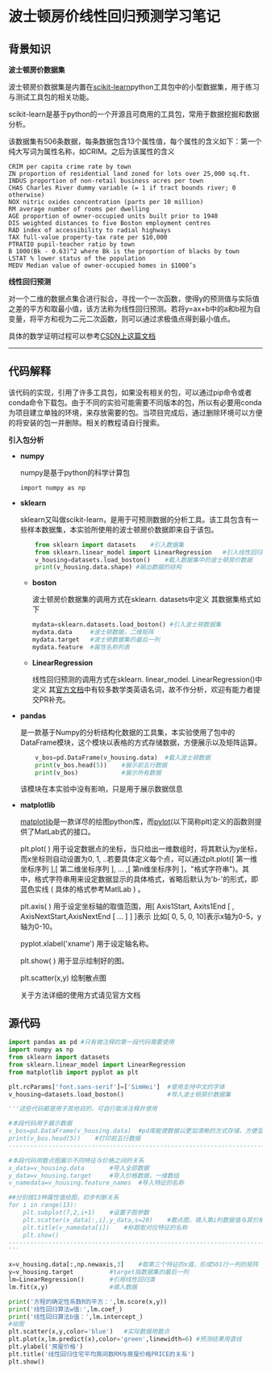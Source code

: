 # 波士顿房价线性回归预测学习笔记

## 背景知识

**波士顿房价数据集**


波士顿房价数据集是内置在[scikit-learn](https://sklearn.org/index.html)python工具包中的小型数据集，用于练习与测试工具包的相关功能。

scikit-learn是基于python的一个开源且可商用的工具包，常用于数据挖掘和数据分析。

该数据集有506条数据，每条数据包含13个属性值，每个属性的含义如下：第一个纯大写词为属性名称，如CRIM。之后为该属性的含义
>
    CRIM per capita crime rate by town
    ZN proportion of residential land zoned for lots over 25,000 sq.ft.
    INDUS proportion of non-retail business acres per town
    CHAS Charles River dummy variable (= 1 if tract bounds river; 0 otherwise)
    NOX nitric oxides concentration (parts per 10 million)
    RM average number of rooms per dwelling
    AGE proportion of owner-occupied units built prior to 1940
    DIS weighted distances to five Boston employment centres
    RAD index of accessibility to radial highways
    TAX full-value property-tax rate per $10,000
    PTRATIO pupil-teacher ratio by town
    B 1000(Bk - 0.63)^2 where Bk is the proportion of blacks by town
    LSTAT % lower status of the population
    MEDV Median value of owner-occupied homes in $1000’s
>


**线性回归预测**

对一个二维的数据点集合进行拟合，寻找一个一次函数，使得y的预测值与实际值之差的平方和取最小值，该方法称为线性回归预测。若将y=ax+b中的a和b视为自变量，将平方和视为二元二次函数，则可以通过求极值点得到最小值点。

具体的数学证明过程可以参考[CSDN上这篇文档](https://blog.csdn.net/Android_xue/article/details/97614045?utm_medium=distribute.pc_relevant.none-task-blog-BlogCommendFromMachineLearnPai2-3.channel_param&depth_1-utm_source=distribute.pc_relevant.none-task-blog-BlogCommendFromMachineLearnPai2-3.channel_param)

---

## 代码解释

该代码的实现，引用了许多工具包，如果没有相关的包，可以通过pip命令或者conda命令下载包。由于不同的实验可能需要不同版本的包，所以有必要用conda为项目建立单独的环境，来存放需要的包。当项目完成后，通过删除环境可以方便的将安装的包一并删除。相关的教程请自行搜索。

**引入包分析**

- **numpy**

    numpy是基于python的科学计算包
    
    ``import numpy as np``

- **sklearn**

    sklearn又叫做scikit-learn，是用于可预测数据的分析工具。该工具包含有一些样本数据集，本实验所使用的波士顿房价数据即来自于该包。

    ```py
        from sklearn import datasets    #引入数据集
        from sklearn.linear_model import LinearRegression   #引入线性回归预测工具 
        v_housing=datasets.load_boston()    #载入数据集中的波士顿房价数据
        print(v_housing.data.shape) #输出数据的结构
    ```
    - **boston**

        波士顿房价数据集的调用方式在sklearn. datasets中定义
        其数据集格式如下
        ```py
        mydata=sklearn.datasets.load_boston() #引入波士顿数据集
        mydata.data     #波士顿数据，二维矩阵
        mydata.target   #波士顿数据集的最后一列
        mydata.feature  #属性名称列表
        ```
    - **LinearRegression**

        线性回归预测的调用方式在sklearn. linear_model. LinearRegression()中定义
        其[官方文档](https://scikit-learn.org/stable/modules/generated/sklearn.linear_model.LinearRegression.html#sklearn.linear_model.LinearRegression)中有较多数学类英语名词，故不作分析，欢迎有能力者提交PR补充。
- **pandas**

    是一款基于Numpy的分析结构化数据的工具集，本实验使用了包中的DataFrame模块，这个模块以表格的方式存储数据，方便展示以及矩阵运算。

    ```python
        v_bos=pd.DataFrame(v_housing.data)  #载入波士顿数据
        print(v_bos.head(5))    #展示前五行数据
        print(v_bos)            #展示所有数据
    ```
    该模块在本实验中没有影响，只是用于展示数据信息

- **matplotlib**
    
    [matplotlib](https://matplotlib.org/)是一款详尽的绘图python库，而[pylot](https://matplotlib.org/tutorials/introductory/pyplot.html#sphx-glr-tutorials-introductory-pyplot-py)(以下简称plt)定义的函数则提供了MatLab式的接口。

    plt.plot( ) 用于设定数据点的坐标，当只给出一维数组时，将其默认为y坐标，而x坐标则自动设置为0, 1, ..若要具体定义每个点，可以通过plt.plot([ 第一维坐标序列 ],[ 第二维坐标序列 ], ... ,[ 第n维坐标序列 ]，"格式字符串")。其中，格式字符串用来设定数据显示的具体格式，省略后默认为'b-'的形式，即蓝色实线 ( 具体的格式参考MatlLab ) 。

    plt.axis( ) 用于设定坐标轴的取值范围，用[ Axis1Start, Axits1End [ , AxisNextStart,AxisNextEnd [ ... ] ] ]表示
    比如[ 0, 5, 0, 10]表示x轴为0-5，y轴为0-10。

    pyplot.xlabel('xname') 用于设定轴名称。

    plt.show( ) 用于显示绘制好的图。

    plt.scatter(x,y) 绘制散点图

    关于方法详细的使用方式请见官方文档

## 源代码

```py
import pandas as pd #只有被注释的第一段代码需要使用
import numpy as np
from sklearn import datasets 
from sklearn.linear_model import LinearRegression 
from matplotlib import pyplot as plt 

plt.rcParams['font.sans-serif']=['SimHei']  #使用支持中文的字体
v_housing=datasets.load_boston()            #导入波士顿房价数据集

'''这些代码都是用于其他目的，可自行取消注释并使用

#本段代码用于展示数据
v_bos=pd.DataFrame(v_housing.data)  #pd库能使数据以更加清晰的方式存储，方便显示
print(v_bos.head(5))    #打印前五行数据
------------------------------------------------------------------------------

#本段代码用散点图展示不同特征与价格之间的关系
x_data=v_housing.data       #导入全部数据
y_data=v_housing.target     #导入价格数据，一维数组
v_namedata=v_housing.feature_names  #导入特征的名称

##分别按13种属性值绘图，初步判断关系
for i in range(13):
    plt.subplot(7,2,i+1)    #设置子图参数
    plt.scatter(x_data[:,i],y_data,s=20)    #散点图，填入第i列数据值与其价格
    plt.title(v_namedata[i])    #标题取对应特征的名称
    plt.show()
-------------------------------------------------------------------------
'''

x=v_housing.data[:,np.newaxis,3]    #取第三个特征的x值，形成501行一列的矩阵
y=v_housing.target          #target指数据集的最后一列
lm=LinearRegression()       #引用线性回归类
lm.fit(x,y)                 #填入数据

print('方程的确定性系数R的平方：',lm.score(x,y))
print('线性回归算法w值:',lm.coef_)
print('线性回归算法b值：',lm.intercept_)
#绘图
plt.scatter(x,y,color='blue')   #实际数据用散点
plt.plot(x,lm.predict(x),color='green',linewidth=6) #预测结果用直线
plt.ylabel('房屋价格')
plt.title('线性回归住宅平均房间数RM与房屋价格PRICE的关系')
plt.show()

```

